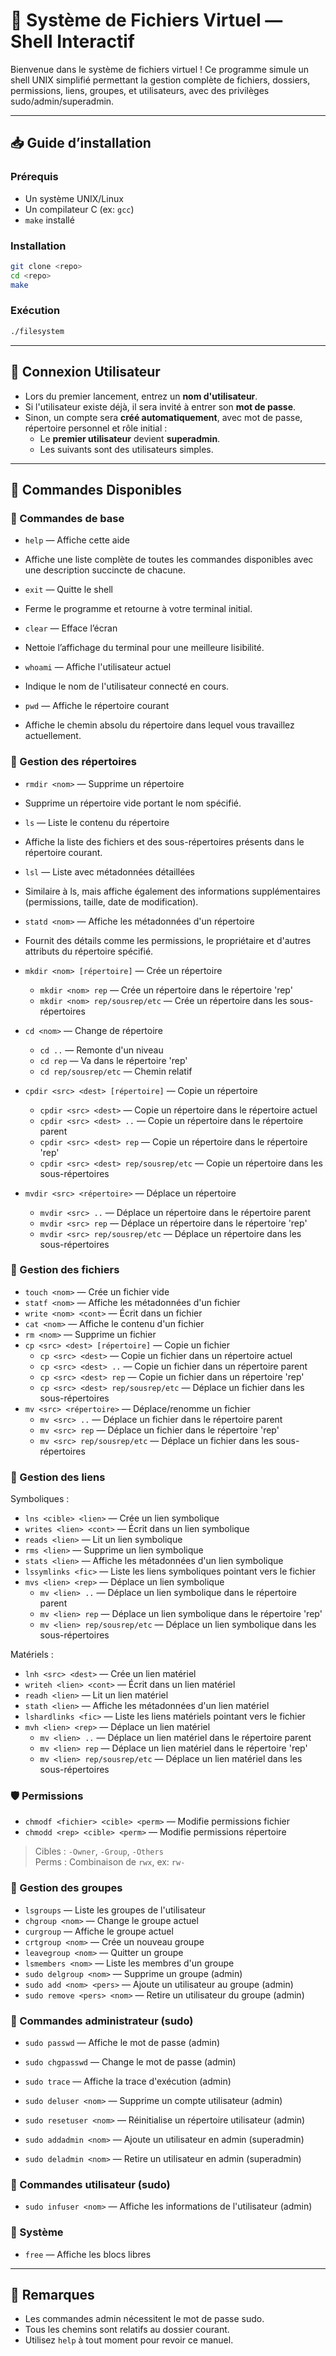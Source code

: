 # 📁 Système de Fichiers Virtuel — Shell Interactif

Bienvenue dans le système de fichiers virtuel ! Ce programme simule un shell UNIX simplifié permettant la gestion complète de fichiers, dossiers, permissions, liens, groupes, et utilisateurs, avec des privilèges sudo/admin/superadmin.

---

## 📥 Guide d’installation

### Prérequis

- Un système UNIX/Linux
- Un compilateur C (ex: `gcc`)
- `make` installé

### Installation

```bash
git clone <repo>
cd <repo>
make
```

### Exécution

```bash
./filesystem
```

---

## 👤 Connexion Utilisateur

- Lors du premier lancement, entrez un **nom d'utilisateur**.  
- Si l'utilisateur existe déjà, il sera invité à entrer son **mot de passe**.  
- Sinon, un compte sera **créé automatiquement**, avec mot de passe, répertoire personnel et rôle initial :
  - Le **premier utilisateur** devient **superadmin**.
  - Les suivants sont des utilisateurs simples.

---

## 📜 Commandes Disponibles

### 🔧 Commandes de base

- `help` — Affiche cette aide
- Affiche une liste complète de toutes les commandes disponibles avec une description succincte de chacune.

- `exit` — Quitte le shell
- Ferme le programme et retourne à votre terminal initial.

- `clear` — Efface l’écran
- Nettoie l’affichage du terminal pour une meilleure lisibilité.
  
- `whoami` — Affiche l'utilisateur actuel
- Indique le nom de l'utilisateur connecté en cours.
  
- `pwd` — Affiche le répertoire courant
- Affiche le chemin absolu du répertoire dans lequel vous travaillez actuellement.

### 📁 Gestion des répertoires

- `rmdir <nom>` — Supprime un répertoire
- Supprime un répertoire vide portant le nom spécifié.
  
- `ls` — Liste le contenu du répertoire
- Affiche la liste des fichiers et des sous-répertoires présents dans le répertoire courant.
  
- `lsl` — Liste avec métadonnées détaillées
- Similaire à ls, mais affiche également des informations supplémentaires (permissions, taille, date de modification).

- `statd <nom>` — Affiche les métadonnées d'un répertoire
- Fournit des détails comme les permissions, le propriétaire et d'autres attributs du répertoire spécifié.
  
- `mkdir <nom> [répertoire]` — Crée un répertoire
  - `mkdir <nom> rep` — Crée un répertoire dans le répertoire 'rep'
  - `mkdir <nom> rep/sousrep/etc` — Crée un répertoire dans les sous-répertoires
- `cd <nom>` — Change de répertoire
  - `cd ..` — Remonte d'un niveau
  - `cd rep` — Va dans le répertoire 'rep'
  - `cd rep/sousrep/etc` — Chemin relatif
- `cpdir <src> <dest> [répertoire]` — Copie un répertoire
  - `cpdir <src> <dest>` — Copie un répertoire dans le répertoire actuel
  - `cpdir <src> <dest> ..` — Copie un répertoire dans le répertoire parent
  - `cpdir <src> <dest> rep` — Copie un répertoire dans le répertoire 'rep'
  - `cpdir <src> <dest> rep/sousrep/etc` — Copie un répertoire dans les sous-répertoires
- `mvdir <src> <répertoire>` — Déplace un répertoire
  - `mvdir <src> ..` — Déplace un répertoire dans le répertoire parent
  - `mvdir <src> rep` — Déplace un répertoire dans le répertoire 'rep'
  - `mvdir <src> rep/sousrep/etc` — Déplace un répertoire dans les sous-répertoires

### 📄 Gestion des fichiers

- `touch <nom>` — Crée un fichier vide
- `statf <nom>` — Affiche les métadonnées d'un fichier
- `write <nom> <cont>` — Écrit dans un fichier
- `cat <nom>` — Affiche le contenu d'un fichier
- `rm <nom>` — Supprime un fichier
- `cp <src> <dest> [répertoire]` — Copie un fichier
  - `cp <src> <dest>` — Copie un fichier dans un répertoire actuel
  - `cp <src> <dest> ..` — Copie un fichier dans un répertoire parent
  - `cp <src> <dest> rep` — Copie un fichier dans un répertoire 'rep'
  - `cp <src> <dest> rep/sousrep/etc` — Déplace un fichier dans les sous-répertoires
- `mv <src> <répertoire>` — Déplace/renomme un fichier
  - `mv <src> ..` — Déplace un fichier dans le répertoire parent
  - `mv <src> rep` — Déplace un fichier dans le répertoire 'rep'
  - `mv <src> rep/sousrep/etc` — Déplace un fichier dans les sous-répertoires

### 🔗 Gestion des liens

Symboliques :

- `lns <cible> <lien>` — Crée un lien symbolique
- `writes <lien> <cont>` — Écrit dans un lien symbolique
- `reads <lien>` — Lit un lien symbolique
- `rms <lien>` — Supprime un lien symbolique
- `stats <lien>` — Affiche les métadonnées d'un lien symbolique
- `lssymlinks <fic>` — Liste les liens symboliques pointant vers le fichier
- `mvs <lien> <rep>` — Déplace un lien symbolique
  - `mv <lien> ..` — Déplace un lien symbolique dans le répertoire parent
  - `mv <lien> rep` — Déplace un lien symbolique dans le répertoire 'rep'
  - `mv <lien> rep/sousrep/etc` — Déplace un lien symbolique dans les sous-répertoires

Matériels :

- `lnh <src> <dest>` — Crée un lien matériel
- `writeh <lien> <cont>` — Écrit dans un lien matériel
- `readh <lien>` — Lit un lien matériel
- `stath <lien>` — Affiche les métadonnées d'un lien matériel
- `lshardlinks <fic>` — Liste les liens matériels pointant vers le fichier
- `mvh <lien> <rep>` — Déplace un lien matériel
  - `mv <lien> ..` — Déplace un lien matériel dans le répertoire parent
  - `mv <lien> rep` — Déplace un lien matériel dans le répertoire 'rep'
  - `mv <lien> rep/sousrep/etc` — Déplace un lien matériel dans les sous-répertoires

### 🛡️ Permissions

- `chmodf <fichier> <cible> <perm>` — Modifie permissions fichier
- `chmodd <rep> <cible> <perm>` — Modifie permissions répertoire

> Cibles : `-Owner`, `-Group`, `-Others`  
> Perms : Combinaison de `rwx`, ex: `rw-`

### 👥 Gestion des groupes

- `lsgroups` — Liste les groupes de l'utilisateur
- `chgroup <nom>` — Change le groupe actuel
- `curgroup` — Affiche le groupe actuel
- `crtgroup <nom>` — Crée un nouveau groupe
- `leavegroup <nom>` — Quitter un groupe
- `lsmembers <nom>` — Liste les membres d'un groupe
- `sudo delgroup <nom>` — Supprime un groupe (admin)
- `sudo add <nom> <pers>` — Ajoute un utilisateur au groupe (admin)
- `sudo remove <pers> <nom>` — Retire un utilisateur du groupe (admin)

### 🔐 Commandes administrateur (sudo)

- `sudo passwd` — Affiche le mot de passe (admin)
- `sudo chgpasswd` — Change le mot de passe (admin)
- `sudo trace` — Affiche la trace d'exécution (admin)
- `sudo deluser <nom>` — Supprime un compte utilisateur (admin)
- `sudo resetuser <nom>` — Réinitialise un répertoire utilisateur (admin)

- `sudo addadmin <nom>` — Ajoute un utilisateur en admin (superadmin)
- `sudo deladmin <nom>` — Retire un utilisateur en admin (superadmin)

### 👤 Commandes utilisateur (sudo)

- `sudo infuser <nom>` — Affiche les informations de l'utilisateur (admin)

### 🧱 Système

- `free` — Affiche les blocs libres

---

## 📌 Remarques

- Les commandes admin nécessitent le mot de passe sudo.
- Tous les chemins sont relatifs au dossier courant.
- Utilisez `help` à tout moment pour revoir ce manuel.
